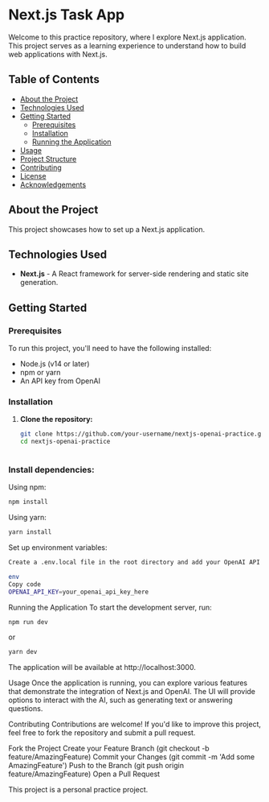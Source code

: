 # Next.js Task App

Welcome to this practice repository, where I explore Next.js application. This project serves as a learning experience to understand how to build web applications with Next.js.

## Table of Contents

- [About the Project](#about-the-project)
- [Technologies Used](#technologies-used)
- [Getting Started](#getting-started)
  - [Prerequisites](#prerequisites)
  - [Installation](#installation)
  - [Running the Application](#running-the-application)
- [Usage](#usage)
- [Project Structure](#project-structure)
- [Contributing](#contributing)
- [License](#license)
- [Acknowledgements](#acknowledgements)

## About the Project

This project showcases how to set up a Next.js application.

## Technologies Used

- **Next.js** - A React framework for server-side rendering and static site generation.


## Getting Started

### Prerequisites

To run this project, you'll need to have the following installed:

- Node.js (v14 or later)
- npm or yarn
- An API key from OpenAI

### Installation

1. **Clone the repository:**

   ```bash
   git clone https://github.com/your-username/nextjs-openai-practice.git
   cd nextjs-openai-practice
  
### Install dependencies:

Using npm:

  ```bash
  npm install
 ```
Using yarn:
```bash
yarn install
```
Set up environment variables:
```bash
Create a .env.local file in the root directory and add your OpenAI API key:

env
Copy code
OPENAI_API_KEY=your_openai_api_key_here
```

Running the Application
To start the development server, run:

```bash
npm run dev
```
or

```bash
yarn dev
```

 The application will be available at http://localhost:3000.

Usage
Once the application is running, you can explore various features that demonstrate the integration of Next.js and OpenAI. The UI will provide options to interact with the AI, such as generating text or answering questions.

Contributing
Contributions are welcome! If you'd like to improve this project, feel free to fork the repository and submit a pull request.

Fork the Project
Create your Feature Branch (git checkout -b feature/AmazingFeature)
Commit your Changes (git commit -m 'Add some AmazingFeature')
Push to the Branch (git push origin feature/AmazingFeature)
Open a Pull Request


This project is a personal practice project.
